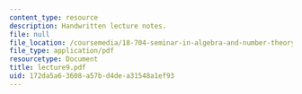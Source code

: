```yaml
---
content_type: resource
description: Handwritten lecture notes.
file: null
file_location: /coursemedia/18-704-seminar-in-algebra-and-number-theory-rational-points-on-elliptic-curves-fall-2004/172da5a63608a57bd4dea31548a1ef93_lecture9.pdf
file_type: application/pdf
resourcetype: Document
title: lecture9.pdf
uid: 172da5a6-3608-a57b-d4de-a31548a1ef93
---
```


